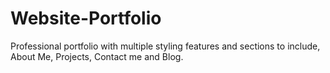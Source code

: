 # Website-Portfolio

Professional portfolio with multiple styling features and sections to include, About Me, Projects, Contact me and Blog.
